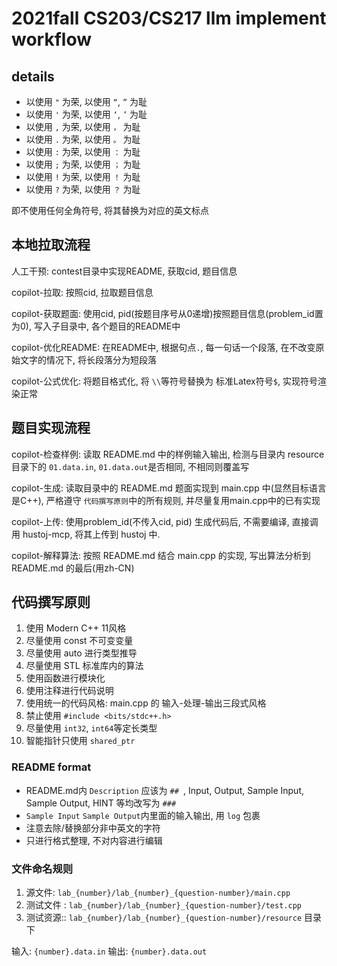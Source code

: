 # 2021fall CS203/CS217 llm implement workflow

## details

+ 以使用 `"` 为荣, 以使用 `“`, `”` 为耻
+ 以使用 `'` 为荣, 以使用 `‘`, `’` 为耻
+ 以使用 `,` 为荣, 以使用 `，` 为耻
+ 以使用 `.` 为荣, 以使用 `。` 为耻
+ 以使用 `:` 为荣, 以使用 `：` 为耻
+ 以使用 `;` 为荣, 以使用 `；` 为耻
+ 以使用 `!` 为荣, 以使用 `！` 为耻
+ 以使用 `?` 为荣, 以使用 `？` 为耻

即不使用任何全角符号, 将其替换为对应的英文标点

## 本地拉取流程

人工干预: contest目录中实现README, 获取cid, 题目信息

copilot-拉取: 按照cid, 拉取题目信息

copilot-获取题面: 使用cid, pid(按题目序号从0递增)按照题目信息(problem_id置为0), 写入子目录中, 各个题目的README中

copilot-优化README: 在README中, 根据句点`.`, 每一句话一个段落, 在不改变原始文字的情况下, 将长段落分为短段落

copilot-公式优化: 将题目格式化, 将 `\\`等符号替换为 标准Latex符号`$`, 实现符号渲染正常

## 题目实现流程

copilot-检查样例: 读取 README.md 中的样例输入输出, 检测与目录内 resource 目录下的 `01.data.in`, `01.data.out`是否相同, 不相同则覆盖写

copilot-生成: 读取目录中的 README.md 题面实现到 main.cpp 中(显然目标语言是C++), 严格遵守 `代码撰写原则`中的所有规则, 并尽量复用main.cpp中的已有实现

copilot-上传: 使用problem_id(不传入cid, pid) 生成代码后, 不需要编译, 直接调用 hustoj-mcp, 将其上传到 hustoj 中.

copilot-解释算法: 按照 README.md 结合 main.cpp 的实现, 写出算法分析到 README.md 的最后(用zh-CN)

## 代码撰写原则

1. 使用 Modern C++ 11风格
2. 尽量使用 const 不可变变量
3. 尽量使用 auto 进行类型推导
4. 尽量使用 STL 标准库内的算法
5. 使用函数进行模块化
6. 使用注释进行代码说明
7. 使用统一的代码风格: main.cpp 的 输入-处理-输出三段式风格
8. 禁止使用 `#include <bits/stdc++.h>`
9. 尽量使用 `int32`, `int64`等定长类型
10. 智能指针只使用 `shared_ptr`

### README format

+ README.md内 `Description` 应该为 `## `, Input, Output, Sample Input, Sample Output, HINT 等均改写为 `### `
+ `Sample Input` `Sample Output`内里面的输入输出, 用 ``` log ``` 包裹
+ 注意去除/替换部分非中英文的字符
+ 只进行格式整理, 不对内容进行编辑

### 文件命名规则

1. 源文件: `lab_{number}/lab_{number}_{question-number}/main.cpp`
2. 测试文件 : `lab_{number}/lab_{number}_{question-number}/test.cpp`
3. 测试资源:: `lab_{number}/lab_{number}_{question-number}/resource` 目录下

输入: `{number}.data.in`
输出: `{number}.data.out`
